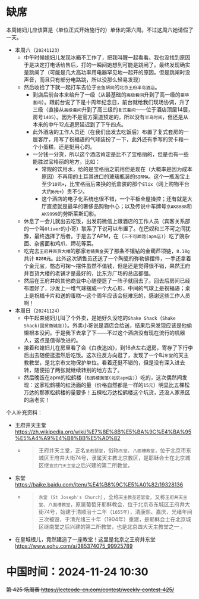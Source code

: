 
# 缺席

本周媳妇儿应该算是（单位正式开始施行的）单休的第六周。不过这周六她请假了一天。

- 本周六（`20241123`） 
  * 中午时候媳妇儿发现冰箱不工作了，把我叫醒一起看看。我也没找到原因于是决定打电话给售后，打的一瞬间她想到可能是跳闸了。最终发现确实是跳闸了（可能是几大高功率用电器罕见地一起开的原因。但是跳闸时没声音，而且只有部分电路跳，所以没那么轻易发现）
  * 然后收拾了下就一起打车去位于`金鱼胡同`的`北京王府半岛酒店`。
    + 到店后前台本来给升了一级（从最基础的`高级套间`升到了高一级的`豪华套间`）。跟前台说了下是十周年纪念日，前台就给我们现场协调，升了三级（直接从`高级套间`升到了高三级的`复式套间`——位于酒店顶层14层，房号`1405`）。因为不是官方渠道预定的，所以没有`半岛时间`，但还是从本来的中午12点退房延迟到了下午四点。
    + 此外酒店的工作人员还（在我们出发去吃饭后）布置了复式套房的一层客厅，用写了祝福语的气球装扮了一下，此外还有手写的贺卡和一个小蛋糕，还是挺用心的。
    + 一分钱一分货，所以这个酒店肯定是比不了宝格丽的，但是也有一些能胜过宝格丽的地方，比如：
      - 常规的饮用水，给的是宝格丽之前用但是现在（大概率是因为成本原因）不再用的土耳其进口的玻璃瓶装的`SIRMA`。这个一瓶淘宝上至少`10元+`，比宝格丽后来换的纸盒装的那个`Elix`（网上购物平台大约`6元+`）贵不少。
      - 这个酒店的电子化系统也很不错，一个平板全屋操控；还有就是大厅直接就是最早的奢侈品购物中心；以及传说中车牌号`京AK8888`和`AK9999`的劳斯莱斯幻影。
  * 休息了一会儿就出去吃饭，出发前微信上跟酒店的工作人员（宾客关系部的一个叫`Oliver`的小哥）联系了下说可以布置了。在巴奴和三不可之间犹豫，最终选择了后者。于是去了APM，在（`三不可面馆(apm店)`）吃了豌杂面、杂酱面和鸡爪、蹄花等菜。
  * 吃完去`王府井百货大楼`的那家`老铺黄金`买了那条不镶钻的金葫芦项链，`8.18g` 共计 **`8280元`**。此外这次销售员还送了一个陶瓷的弥勒佛摆件，一手还拿着个金元宝，憨态可掬～摆件虽然不值钱，但是还是觉得很不错，果然王府井百货大楼的老铺才是最好的，比东方广场的总店都强。
  * 然后在王府井的其他商业中心随便逛了一阵子就回去了。回去后房间已经布置好了，沙发上一堆气球摆成一个大心形，中间的气球上是祝福语；桌上是祝福卡片和送的蛋糕～这个周年应该会挺难忘的，感谢这些工作人员啊！
- 本周日（`20241124`） 
  * 中午起来媳妇儿叫了个外卖，是她好久没吃的`Shake Shack`（`Shake Shack(国贸商城店)`）。外卖小哥说是酒店会给送，结果后来发现应该是他偷懒根本没问。于是我下去拿了下——不过这个酒店没有现在流行的机器人，这点是值得改进的。
  * 接着和媳妇儿在房里看了会《白夜追凶》，到16点左右退房，寄存了下行李后出去随便逛逛然后吃饭。这次往反方向逛了，发现了一个叫`东堂`的天主教教堂，是北京市文物保护单位。看着还挺不错的，但是没有深入进去转，随便拍了两张就继续转别的地方去了。
  * 然后晚饭在apm的松鹤楼（`松鹤楼面馆(北京apm店)`）吃的，这次偶然间发现：这家松鹤楼的红汤面的量（价格自然都是一样的`15元`）明显比五棵松万达的那家松鹤楼的量要多！五棵松万达松鹤楼这个坑货，还没人家景区的店老实！

个人补充资料：
- 王府井天主堂 https://zh.wikipedia.org/wiki/%E7%8E%8B%E5%BA%9C%E4%BA%95%E5%A4%A9%E4%B8%BB%E5%A0%82
  * > 王府井天主堂，正名`圣若瑟堂`，俗称`东堂`、`八面槽教堂`，位于北京市东城区王府井大街74号，隶属天主教北京教区，是耶稣会士在北京城区继`宣武门天主堂`之后兴建的第二所教堂。
- 东堂 https://baike.baidu.com/item/%E4%B8%9C%E5%A0%82/19328136
  * > `东堂`（`St Joseph's Church`），全称`天主教圣若瑟堂`，又称`王府井天主堂`、`八面槽教堂`，原属葡萄牙耶稣教会，位于北京市东城区王府井大街74号，始建于清顺治十二年（`1655年`），清康熙、嘉庆、光绪年间三次被毁，于清光绪三十年（1904年）重建，是耶稣会士在北京城区继南堂之后兴建的第二所教堂，也是北京四大天主教堂之一 。
- 在皇城根儿，竟然建造了一座教堂！这里是北京之王府井东堂 https://www.sohu.com/a/385374075_99925789

# 中国时间：2024-11-24 10:30

~~第 425 场周赛 https://leetcode-cn.com/contest/weekly-contest-425/~~
